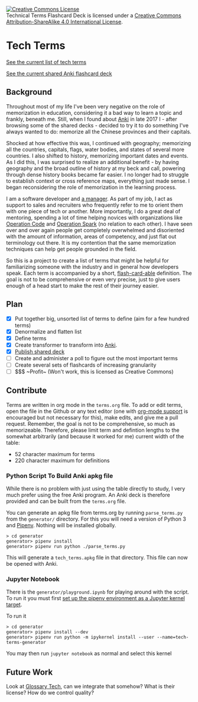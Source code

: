 <a rel="license" href="http://creativecommons.org/licenses/by-sa/4.0/"><img alt="Creative Commons License" style="border-width:0" src="https://i.creativecommons.org/l/by-sa/4.0/88x31.png" /></a><br /><span xmlns:dct="http://purl.org/dc/terms/" property="dct:title">Technical Terms Flashcard Deck</span> is licensed under a <a rel="license" href="http://creativecommons.org/licenses/by-sa/4.0/">Creative Commons Attribution-ShareAlike 4.0 International License</a>.

# Tech Terms

[See the current list of tech terms](https://github.com/togakangaroo/tech-terms/blob/master/terms.org)

[See the current shared Anki flashcard deck](https://ankiweb.net/shared/info/40916824)

## Background

Throughout most of my life I've been very negative on the role of memorization in education, considering it a bad way to learn a topic and frankly, beneath me. Still, when I found about [Anki](http://ankiweb.net/) in late 2017 I - after browsing some of the shared decks - decided to try it to do something I've always wanted to do: memorize all the Chinese provinces and their capitals. 

Shocked at how effective this was, I continued with geography; memorizing all the countries, capitals, flags, water bodies, and states of several more countries. I also shifted to history, memorizing important dates and events. As I did this, I was surprised to realize an additional benefit - by having geography and the broad outline of history at my beck and call, powering through dense history books became far easier. I no longer had to struggle to establish context or cross reference maps, everything just made sense. I began reconsidering the role of memorization in the learning process. 

I am a software developer and [a manager](https://www.surgeforward.com/our-team/). As part of my job, I act as support to sales and recruiters who frequently refer to me to orient them with one piece of tech or another. More importantly, I do a great deal of mentoring, spending a lot of time helping novices with organizations like [Operation Code](http://operationcode.org) and [Operation Spark](https://operationspark.org/) (no relation to each other). I have seen over and over again people get completely overwhelmed and disoriented with the amount of information, areas of competency, and just flat out terminology out there. It is my contention that the same memorization techniques can help get people grounded in the field.

So this is a project to create a list of terms that might be helpful for familiarizing someone with the industry and in general how developers speak. Each term is accompanied by a short, [flash-card-able](https://ankiweb.net/shared/info/40916824) definition. The goal is not to be comprehensive or even very precise, just to give users enough of a head start to make the rest of their journey easier.

## Plan

- [x] Put together big, unsorted list of terms to define (aim for a few hundred terms)
- [x] Denormalize and flatten list
- [x] Define terms
- [x] Create transformer to transform into [Anki](http://ankiweb.net/).
- [x] [Publish shared deck](https://ankiweb.net/shared/info/40916824)
- [ ] Create and administer a poll to figure out the most important terms
- [ ] Create several sets of flashcards of increasing granularity
- [ ] $$$ ~Profit~ (Won't work, this is licensed as Creative Commons)

## Contribute

Terms are written in org mode in the `terms.org` file. To add or edit terms, open the file in the Github or any text editor (one with [org-mode support](https://en.wikipedia.org/wiki/Org-mode#Integration) is encouraged but not necessary for this), make edits, and give me a pull request. Remember, the goal is not to be comprehensive, so much as memorizeable. Therefore, please limit term and defintion lengths to the somewhat arbitrarily (and because it worked for me) current width of the table:

* 52 character maximum for terms
* 220 character maximum for definitions

### Python Script To Build Anki apkg file

While there is no problem with just using the table directly to study, I very much prefer using the free Anki program. An Anki deck is therefore provided and can be built from the `terms.org` file.

You can generate an apkg file from terms.org by running `parse_terms.py` from the `generator/` directory. For this you will need a version of Python 3 and [Pipenv](https://pipenv.readthedocs.io/en/latest/). Nothing will be installed globally.

    > cd generator
    generator> pipenv install
    generator> pipenv run python ./parse_terms.py
    
This will generate a `tech_terms.apkg` file in that directory. This file can now be opened with Anki.

### Jupyter Notebook

There is the `generator/playground.ipynb` for playing around with the script. To run it you must first [set up the pipenv environment as a Jupyter kernel target](https://stackoverflow.com/questions/47295871/is-there-a-way-to-use-pipenv-with-jupyter-notebook).

To run it

    > cd generator
    generator> pipenv install --dev
    generator> pipenv run python -m ipykernel install --user --name=tech-terms-generator
    
You may then run `jupyter notebook` as normal and select this kernel

## Future Work

Look at [Glossary Tech](https://glossarytech.com/terms/software_architecture/page2), can we integrate that somehow? What is their license? How do we control quality?

